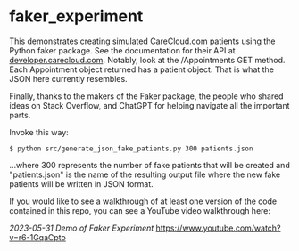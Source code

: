 # faker_experiment
This demonstrates creating simulated CareCloud.com patients using the Python faker package. See the documentation for their API at [developer.carecloud.com](https://developer.carecloud.com/). Notably, look at the /Appointments GET method.  Each Appointment object returned has a patient object. That is what the JSON here currently resembles.

Finally, thanks to the makers of the Faker package, the people who shared ideas on Stack Overflow, and ChatGPT for helping navigate all the important parts.

Invoke this way:
```
$ python src/generate_json_fake_patients.py 300 patients.json
```
...where 300 represents the number of fake patients that will be created and "patients.json" is the name of the resulting output file where the new fake patients will be written in JSON format.

If you would like to see a walkthrough of at least one version of the code contained in this repo, you can see a YouTube video walkthrough here: 

*2023-05-31 Demo of Faker Experiment*
https://www.youtube.com/watch?v=r6-1GqaCpto

